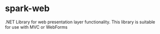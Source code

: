 spark-web
=========

.NET Library for web presentation layer functionality. This library is suitable for use with MVC or WebForms
